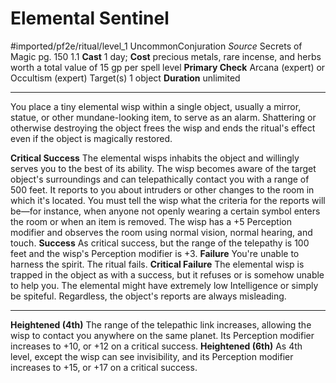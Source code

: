 # Elemental Sentinel
#imported/pf2e/ritual/level_1
UncommonConjuration
*Source* Secrets of Magic pg. 150 1.1
**Cast** 1 day; **Cost** precious metals, rare incense, and herbs worth a total value of 15 gp per spell level
**Primary Check** Arcana (expert) or Occultism (expert)
Target(s) 1 object
**Duration** unlimited

---
You place a tiny elemental wisp within a single object, usually a mirror, statue, or other mundane-looking item, to serve as an alarm. Shattering or otherwise destroying the object frees the wisp and ends the ritual's effect even if the object is magically restored.

**Critical Success** The elemental wisps inhabits the object and willingly serves you to the best of its ability. The wisp becomes aware of the target object's surroundings and can telepathically contact you with a range of 500 feet. It reports to you about intruders or other changes to the room in which it's located. You must tell the wisp what the criteria for the reports will be—for instance, when anyone not openly wearing a certain symbol enters the room or when an item is removed. The wisp has a +5 Perception modifier and observes the room using normal vision, normal hearing, and touch.
**Success** As critical success, but the range of the telepathy is 100 feet and the wisp's Perception modifier is +3.
**Failure** You're unable to harness the spirit. The ritual fails.
**Critical Failure** The elemental wisp is trapped in the object as with a success, but it refuses or is somehow unable to help you. The elemental might have extremely low Intelligence or simply be spiteful. Regardless, the object's reports are always misleading.

<hr>

**Heightened (4th)** The range of the telepathic link increases, allowing the wisp to contact you anywhere on the same planet. Its Perception modifier increases to +10, or +12 on a critical success.
**Heightened (6th)** As 4th level, except the wisp can see invisibility, and its Perception modifier increases to +15, or +17 on a critical success.